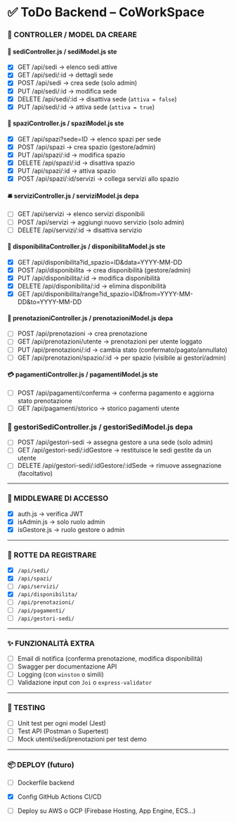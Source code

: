 # ✅ ToDo Backend – CoWorkSpace

### 📁 CONTROLLER / MODEL DA CREARE

#### 🏢 sediController.js / sediModel.js                               ste
- [x] GET /api/sedi → elenco sedi attive
- [x] GET /api/sedi/:id → dettagli sede
- [x] POST /api/sedi → crea sede (solo admin)
- [x] PUT /api/sedi/:id → modifica sede
- [x] DELETE /api/sedi/:id → disattiva sede (`attiva = false`)
- [x] PUT /api/sedi/:id → attiva sede (`attiva = true`)

#### 🧭 spaziController.js / spaziModel.js                              ste
- [x] GET /api/spazi?sede=ID → elenco spazi per sede
- [x] POST /api/spazi → crea spazio (gestore/admin)
- [x] PUT /api/spazi/:id → modifica spazio
- [x] DELETE /api/spazi/:id → disattiva spazio
- [x] PUT /api/spazi/:id → attiva spazio
- [x] POST /api/spazi/:id/servizi → collega servizi allo spazio

#### 🛎️ serviziController.js / serviziModel.js                          depa
- [ ] GET /api/servizi → elenco servizi disponibili
- [ ] POST /api/servizi → aggiungi nuovo servizio (solo admin)
- [ ] DELETE /api/servizi/:id → disattiva servizio

#### 📅 disponibilitaController.js / disponibilitaModel.js              ste  
- [x] GET /api/disponibilita?id_spazio=ID&data=YYYY-MM-DD
- [x] POST /api/disponibilita → crea disponibilità (gestore/admin)
- [x] PUT /api/disponibilita/:id → modifica disponibilità
- [x] DELETE /api/disponibilita/:id → elimina disponibilità
- [x] GET /api/disponibilita/range?id_spazio=ID&from=YYYY-MM-DD&to=YYYY-MM-DD

#### 📆 prenotazioniController.js / prenotazioniModel.js                depa
- [ ] POST /api/prenotazioni → crea prenotazione
- [ ] GET /api/prenotazioni/utente → prenotazioni per utente loggato
- [ ] PUT /api/prenotazioni/:id → cambia stato (confermato/pagato/annullato)
- [ ] GET /api/prenotazioni/spazio/:id → per spazio (visibile ai gestori/admin)

#### 💳 pagamentiController.js / pagamentiModel.js                      ste
- [ ] POST /api/pagamenti/conferma → conferma pagamento e aggiorna stato prenotazione
- [ ] GET /api/pagamenti/storico → storico pagamenti utente

### 👥 gestoriSediController.js / gestoriSediModel.js                   depa
- [ ] POST /api/gestori-sedi → assegna gestore a una sede (solo admin)
- [ ] GET /api/gestori-sedi/:idGestore → restituisce le sedi gestite da un utente
- [ ] DELETE /api/gestori-sedi/:idGestore/:idSede → rimuove assegnazione (facoltativo)

---

### 🔐 MIDDLEWARE DI ACCESSO
- [x] auth.js → verifica JWT
- [x] isAdmin.js → solo ruolo admin
- [x] isGestore.js → ruolo gestore o admin

---

### 🔗 ROTTE DA REGISTRARE
- [x] `/api/sedi/`
- [x] `/api/spazi/`
- [ ] `/api/servizi/`
- [x] `/api/disponibilita/`
- [ ] `/api/prenotazioni/`
- [ ] `/api/pagamenti/`
- [ ] `/api/gestori-sedi/`

---

### ✨ FUNZIONALITÀ EXTRA
- [ ] Email di notifica (conferma prenotazione, modifica disponibilità)
- [ ] Swagger per documentazione API
- [ ] Logging (con `winston` o simili)
- [ ] Validazione input con `Joi` o `express-validator`

---

### 🧪 TESTING
- [ ] Unit test per ogni model (Jest)
- [ ] Test API (Postman o Supertest)
- [ ] Mock utenti/sedi/prenotazioni per test demo

---

### 📦 DEPLOY (futuro)
- [ ] Dockerfile backend
- [x] Config GitHub Actions CI/CD
- [ ] Deploy su AWS o GCP (Firebase Hosting, App Engine, ECS…)

